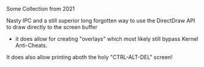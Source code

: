 Some Collection from 2021

Nasty IPC and a still superior long forgotten way to use the DirectDraw API to draw directly to the screen buffer
 - it does allow for creating "overlays" which most likely still bypass Kernel Anti-Cheats.

It does also allow printing aboth the holy "CTRL-ALT-DEL" screen!
